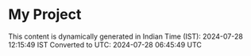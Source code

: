 # My Project

This content is dynamically generated in Indian Time (IST): 2024-07-28 12:15:49 IST
Converted to UTC: 2024-07-28 06:45:49 UTC
